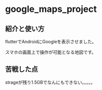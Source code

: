 # google_maps_project

## 紹介と使い方

flutterでAndroidにGoogleを表示させました。

スマホの画面上で操作が可能となる地図です。


## 苦戦した点
strageが残り1.5GBでなんにもできない。。。。。
